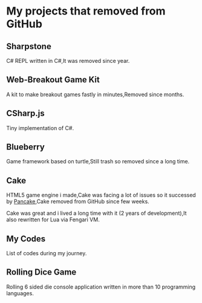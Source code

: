 # My projects that removed from GitHub

## Sharpstone
C# REPL written in C#,It was removed since year.

## Web-Breakout Game Kit
A kit to make breakout games fastly in minutes,Removed since months.

## CSharp.js
Tiny implementation of C#.

## Blueberry
Game framework based on turtle,Still trash so removed since a long time.

## Cake
HTML5 game engine i made,Cake was facing a lot of issues so it successed by [Pancake](https://github.com/Rabios/Pancake),Cake removed from GitHub since few weeks.

Cake was great and i lived a long time with it (2 years of development),It also rewritten for Lua via Fengari VM.

## My Codes
List of codes during my journey.

## Rolling Dice Game
Rolling 6 sided die console application written in more than 10 programming languages.
